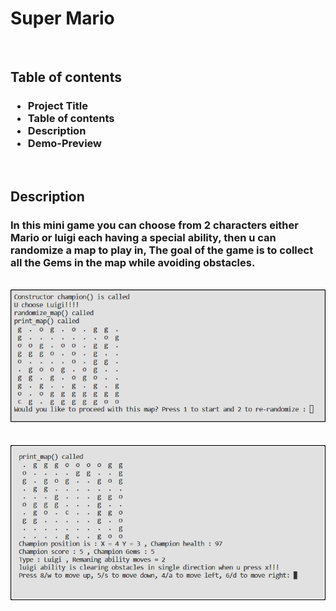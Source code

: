 <html>
<h1>Super Mario</h1>
    <br>
    <h2>
    Table of contents
    </h2>
    <h3> 
        <ul>
            <li>Project Title</li>
            <li>Table of contents</li>
            <li>Description</li>
            <li>Demo-Preview</li>
        </ul>
    </h3>
    <br>
    <h2>Description</h2>
    <h3>In this mini game you can choose from 2 characters either Mario or luigi each having a special ability, then u can randomize a map to play in, The goal of the game is to collect all the Gems in the map while avoiding obstacles.</h3>
    <br>
<img src="Randomizing.png" alt="Alt text" title="Randomizing map">
<br><br><br>
<img src="GamePlay.png" alt="Alt text" title="Game Play">
</html>

